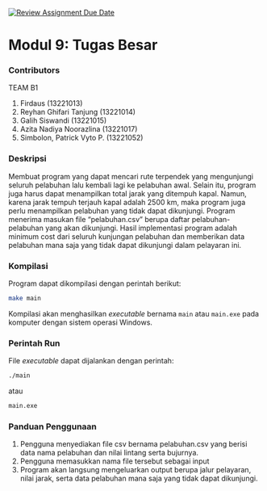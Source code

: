 [![Review Assignment Due Date](https://classroom.github.com/assets/deadline-readme-button-24ddc0f5d75046c5622901739e7c5dd533143b0c8e959d652212380cedb1ea36.svg)](https://classroom.github.com/a/ubkbB4F7)
# Modul 9: Tugas Besar

### Contributors
TEAM B1
1. Firdaus (13221013)
2. Reyhan Ghifari Tanjung (13221014)
3. Galih Siswandi (13221015)
4. Azita Nadiya Noorazlina (13221017)
5. Simbolon, Patrick Vyto P. (13221052)

### Deskripsi
Membuat program yang dapat mencari rute terpendek yang mengunjungi seluruh pelabuhan lalu kembali lagi ke pelabuhan awal. Selain itu, program juga harus dapat menampilkan total jarak yang ditempuh kapal. Namun, karena jarak tempuh terjauh kapal adalah 2500 km, maka program juga perlu menampilkan pelabuhan yang tidak dapat dikunjungi. Program menerima masukan file “pelabuhan.csv” berupa daftar pelabuhan-pelabuhan yang akan dikunjungi. Hasil implementasi program adalah minimum cost dari seluruh kunjungan pelabuhan dan memberikan data pelabuhan mana saja yang tidak dapat dikunjungi dalam pelayaran ini.

### Kompilasi
Program dapat dikompilasi dengan perintah berikut:

```bash
make main
```

Kompilasi akan menghasilkan *executable* bernama `main` atau `main.exe` pada komputer dengan sistem operasi Windows.

### Perintah Run
File *executable* dapat dijalankan dengan perintah:

```bash
./main
```

atau

```bash
main.exe
```

### Panduan Penggunaan
1. Pengguna menyediakan file csv bernama pelabuhan.csv yang berisi data nama pelabuhan dan nilai lintang serta bujurnya.
2. Pengguna memasukkan nama file tersebut sebagai input
3. Program akan langsung mengeluarkan output berupa jalur pelayaran, nilai jarak, serta data pelabuhan mana saja yang tidak dapat dikunjungi.
